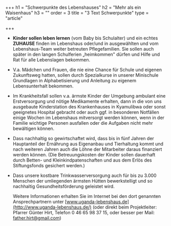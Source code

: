 +++
h1 = "Schwerpunkte des Lebenshauses"
h2 = "Mehr als ein Waisenhaus"
h3 = ""
order = 3
title = "3 Text Schwerpunkte"
type = "article"

+++
* **Kinder sollen leben lernen** (vom Baby bis Schulalter) und ein echtes **ZUHAUSE** finden im Lebenshaus oder/und in ausgewählten und vom Lebenshaus-Team weiter betreuten Pflegefamilien. Sie sollen auch später in den langen Schulferien „heimkommen" dürfen und Hilfe und Rat für alle Lebenslagen bekommen.
* V.a. Mädchen und Frauen, die nie eine Chance für Schule und eigenen Zukunftsweg hatten, sollen durch Spezialkurse in unserer Minischule Grundlagen in Alphabetisierung und Anleitung zu eigenem Lebensunterhalt bekommen.
* Im Krankheitsfall sollen v.a. ärmste Kinder der Umgebung ambulant eine Erstversorgung und nötige Medikamente erhalten, dann in die von uns ausgebaute Kinderstation des Krankenhauses in Kyamulibwa oder sonst geeignetes Hospital gebracht oder auch ggf. in besonderen Notfällen einige Wochen im Lebenshaus mitversorgt werden können, wenn in der Familie wichtige Personen ausfallen oder die Aufgaben nicht mehr bewältigen können.
* Dass nachhaltig so gewirtschaftet wird, dass bis in fünf Jahren der Hauptanteil der Ernährung aus Eigenanbau und Tierhaltung kommt und nach weiteren Jahren auch die Löhne der Mitarbeiter daraus finanziert werden können. (Die Betreuungskosten der Kinder sollen dauerhaft durch Betten- und Kleinkindpatenschaften und aus dem Erlös des Stiftungsfonds gesichert werden.)
* Dass unsere kostbare Trinkwasserversorgung auch für bis zu 3.000 Menschen der umliegenden ärmsten Hütten bewerkstelligt und so nachhaltig Gesundheitsförderung geleistet wird.

  Weitere Informationen erhalten Sie im Internet bei den dort genannten Ansprechpartnern unter [www.uganda-lebenshaus.de](http://www.uganda-lebenshaus.de/) (oder direkt beim Projektleiter: Pfarrer Günter Hirt, Telefon 0 46 65 98 37 15, oder besser per Mail: [father.hirt@gmail.com](mailto:father.hirt@gmail.com?subject=Lebenshaus&body=))